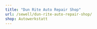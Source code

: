 ```yaml
---
title: "Dun Rite Auto Repair Shop"
url: /sewell/dun-rite-auto-repair-shop/
shop: Autowerkstatt
---
```

